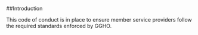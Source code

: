 ##Introduction

This code of conduct is in place to ensure member service providers follow the required standards enforced by GGHO.